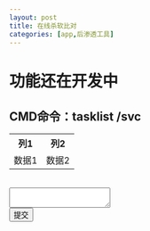```yaml
---
layout: post
title: 在线杀软比对
categories: [app,后渗透工具]
---
```


# 功能还在开发中
## CMD命令：tasklist /svc

<script>
    function validate() {
        var input = document.getElementById("input").value;
        var regex = /^[a-zA-Z0-9]+$/; // 只允许字母和数字
        if (regex.test(input)) {
            var table = document.getElementById("myTable");
            var row = table.insertRow();
            var cell1 = row.insertCell(0);
            var cell2 = row.insertCell(1);
            cell1.innerHTML = "输入内容";
            cell2.innerHTML = input;
        } else {
            alert("输入内容不合法！");
        }
    }
</script>

<table id="myTable">
    <tr>
        <th>列1</th>
        <th>列2</th>
    </tr>
    <tr>
        <td>数据1</td>
        <td>数据2</td>
    </tr>
</table>
<br>
<textarea id="input"></textarea>
<br>
<button onclick="validate()">提交</button>